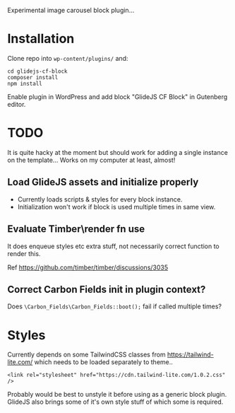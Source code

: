 Experimental image carousel block plugin...

# Installation

Clone repo into `wp-content/plugins/` and:
```
cd glidejs-cf-block
composer install
npm install
```

Enable plugin in WordPress and add block "GlideJS CF Block" in Gutenberg editor.

# TODO

It is quite hacky at the moment but should work for adding a single instance on the template...
Works on my computer at least, almost!

## Load GlideJS assets and initialize properly

- Currently loads scripts & styles for every block instance.
- Initialization won't work if block is used multiple times in same view.

## Evaluate Timber\render fn use
It does enqueue styles etc extra stuff, not necessarily correct function to render this.

Ref https://github.com/timber/timber/discussions/3035

## Correct Carbon Fields init in plugin context?

Does `\Carbon_Fields\Carbon_Fields::boot();` fail if called multiple times?


# Styles

Currently depends on some TailwindCSS classes from https://tailwind-lite.com/ which needs to be loaded separately to theme..

```
<link rel="stylesheet" href="https://cdn.tailwind-lite.com/1.0.2.css" />
```

Probably would be best to unstyle it before using as a generic block plugin. GlideJS also brings some of it's own style stuff of which some is required.
